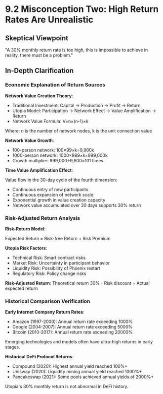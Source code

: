 # 9.2 Misconception Two: High Return Rates Are Unrealistic

## Skeptical Viewpoint

"A 30% monthly return rate is too high, this is impossible to achieve in reality, there must be a problem."

## In-Depth Clarification

### Economic Explanation of Return Sources

**Network Value Creation Theory**:

- Traditional Investment: Capital → Production → Profit → Return
- Utopia Model: Participation → Network Effect → Value Amplification → Return
- Network Value Formula: V=n×(n-1)×k

Where: n is the number of network nodes, k is the unit connection value

**Network Value Growth**:

- 100-person network: 100×99×k=9,900k
- 1000-person network: 1000×999×k=999,000k
- Growth multiplier: 999,000÷9,900≈101 times

**Time Value Amplification Effect**:

Value flow in the 30-day cycle of the fourth dimension:

- Continuous entry of new participants
- Continuous expansion of network scale
- Exponential growth in value creation capacity
- Network value accumulated over 30 days supports 30% return

### Risk-Adjusted Return Analysis

**Risk-Return Model**:

Expected Return = Risk-free Return + Risk Premium

**Utopia Risk Factors**:

- Technical Risk: Smart contract risks
- Market Risk: Uncertainty in participant behavior
- Liquidity Risk: Possibility of Phoenix restart
- Regulatory Risk: Policy change risks

**Risk-Adjusted Return**: Theoretical return 30% - Risk discount = Actual expected return

### Historical Comparison Verification

**Early Internet Company Return Rates**:

- Amazon (1997-2000): Annual return rate exceeding 1000%
- Google (2004-2007): Annual return rate exceeding 5000%
- Bitcoin (2010-2017): Annual return rate exceeding 20000%

Emerging technologies and models often have ultra-high returns in early stages.

**Historical DeFi Protocol Returns**:

- Compound (2020): Highest annual yield reached 100%+
- Uniswap (2020): Liquidity mining annual yield reached 1000%+
- Pancakeswap (2021): Some pools achieved annual yields of 2000%+

Utopia's 30% monthly return is not abnormal in DeFi history.